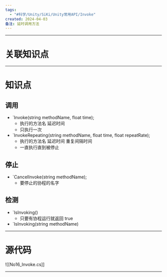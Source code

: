 ```yaml
---
tags:
  - "#科学/Unity/SiKi/Unity常用API/Invoke"
created: 2024-04-03
备注: 延时调用方法
---
```


---
# 关联知识点



---
# 知识点

## 调用

- `Invoke(string methodName, float time);
	- 执行的方法名 延迟时间
	- 只执行一次
- `InvokeRepeating(string methodName, float time, float repeatRate);
	- 执行的方法名 延迟时间 重复间隔时间
	- 一直执行直到被停止
## 停止

- `CancelInvoke(string methodName);
	- 要停止的协程的名字
## 检测

- `IsInvoking()
	- 只要有协程运行就返回 true
- `IsInvoking(string methodName)

---
# 源代码

![[No16_Invoke.cs]]

---